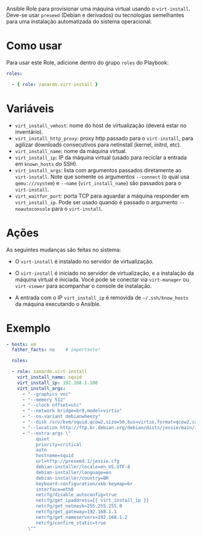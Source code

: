 Ansible Role para provisionar uma máquina virtual usando o `virt-install`.
Deve-se usar `preseed` (Debian e derivados) ou tecnologias semelhantes para uma
instalação automatizada do sistema operacional.

# Como usar

Para usar este Role, adicione dentro do grupo `roles` do Playbook:

```yaml
roles:

  - { role: zanardo.virt-install }
```

# Variáveis

- `virt_install_vmhost`: nome do host de virtualização (deverá estar no
   inventário).
- `virt_install_http_proxy`: proxy http passado para o `virt-install`, para
  agilizar downloads consecutivos para netinstall (kernel, initrd, etc).
- `virt_install_name`: nome da máquina virtual.
- `virt_install_ip`: IP da máquina virtual (usado para reciclar a entrada
   em `known_hosts` do SSH).
- `virt_install_args`: lista com argumentos passados diretamente ao
  `virt-install`. Note que somente os argumentos `--connect` (o qual usa
  `qemu:///system`) e `--name` (`virt_install_name`) são passados para o
  `virt-install`.
- `virt_waitfor_port`: porta TCP para aguardar a máquina responder em
  `virt_install_ip`. Pode ser usado quando é passado o argumento
  `--noautoconsole` para o `virt-install`.

# Ações

As seguintes mudanças são feitas no sistema:

- O `virt-install` é instalado no servidor de virtualização.

- O `virt-install` é iniciado no servidor de virtualização, e a instalação da
  máquina virtual é iniciada. Você pode se conectar via `virt-manager` ou
  `virt-viewer` para acompanhar o console de instalação.

- A entrada com o IP `virt_install_ip` é removida de `~/.ssh/know_hosts` da
  máquina executando o Ansible.

# Exemplo

```yaml
- hosts: vm
  father_facts: no    # importante!

  roles:

  - role: zanardo.virt-install
    virt_install_name: squid
    virt_install_ip: 192.168.1.100
    virt_install_args:
      - "--graphics vnc"
      - "--memory 512"
      - "--clock offset=utc"
      - "--network bridge=br0,model=virtio"
      - "--os-variant debianwheezy"
      - "--disk /srv/kvm/squid.qcow2,size=50,bus=virtio,format=qcow2,cache=writeback"
      - "--location http://ftp.br.debian.org/debian/dists/jessie/main/installer-amd64/"
      - "--extra-args \"
           quiet
           priority=critical
           auto
           hostname=squid
           url=tftp://preseed.1/jessie.cfg
           debian-installer/locale=en_US.UTF-8
           debian-installer/language=en
           debian-installer/country=BR
           keyboard-configuration/xkb-keymap=br
           interface=eth0
           netcfg/disable_autoconfig=true
           netcfg/get_ipaddress={{ virt_install_ip }}
           netcfg/get_netmask=255.255.255.0
           netcfg/get_gateway=192.168.1.1
           netcfg/get_nameservers=192.168.1.2
           netcfg/confirm_static=true
        \""
```
